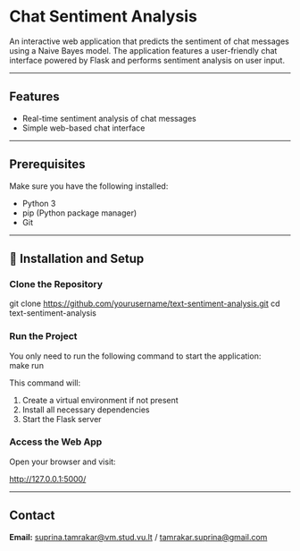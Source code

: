 
# Chat Sentiment Analysis  
An interactive web application that predicts the sentiment of chat messages using a Naive Bayes model. The application features a user-friendly chat interface powered by Flask and performs sentiment analysis on user input.

---

## Features  
- Real-time sentiment analysis of chat messages  
- Simple web-based chat interface   

---

## Prerequisites  
Make sure you have the following installed:  
- Python 3  
- pip (Python package manager)  
- Git  

---

## 📝 Installation and Setup  

### Clone the Repository  
git clone https://github.com/yourusername/text-sentiment-analysis.git
cd text-sentiment-analysis


### Run the Project  
You only need to run the following command to start the application:  
make run

This command will:  
1. Create a virtual environment if not present  
2. Install all necessary dependencies  
3. Start the Flask server  

### Access the Web App  
Open your browser and visit:  

http://127.0.0.1:5000/

---

## Contact  
**Email:** suprina.tamrakar@vm.stud.vu.lt / tamrakar.suprina@gmail.com
